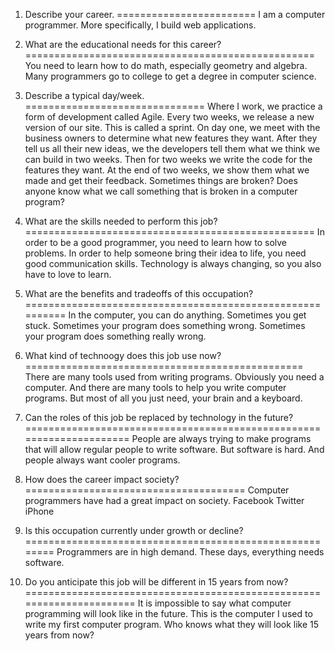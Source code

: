 1. Describe your career.
========================
I am a computer programmer.
More specifically, I build web applications.

2. What are the educational needs for this career?
==================================================
You need to learn how to do math, especially geometry and algebra.
Many programmers go to college to get a degree in computer science.

3. Describe a typical day/week.
===============================
Where I work, we practice a form of development called Agile.
Every two weeks, we release a new version of our site. This is called a sprint.
On day one, we meet with the business owners to determine what new features they want.
After they tell us all their new ideas, we the developers tell them what we think we can build in two weeks.
Then for two weeks we write the code for the features they want.
At the end of two weeks, we show them what we made and get their feedback.
Sometimes things are broken? Does anyone know what we call something that is broken in a computer program?

4. What are the skills needed to perform this job?
==================================================
In order to be a good programmer, you need to learn how to solve problems.
In order to help someone bring their idea to life, you need good communication skills.
Technology is always changing, so you also have to love to learn.

5. What are the benefits and tradeoffs of this occupation?
==========================================================
In the computer, you can do anything.
Sometimes you get stuck.
Sometimes your program does something wrong.
Sometimes your program does something really wrong.

6. What kind of technoogy does this job use now?
================================================
There are many tools used from writing programs.
Obviously you need a computer.
And there are many tools to help you write computer programs.
But most of all you just need, your brain and a keyboard.

7. Can the roles of this job be replaced by technology in the future?
=====================================================================
People are always trying to make programs that will allow regular people to write software.
But software is hard.
And people always want cooler programs.

8. How does the career impact society?
======================================
Computer programmers have had a great impact on society.
Facebook
Twitter
iPhone

9. Is this occupation currently under growth or decline?
========================================================
Programmers are in high demand.
These days, everything needs software.

10. Do you anticipate this job will be different in 15 years from now?
======================================================================
It is impossible to say what computer programming will look like in the future.
This is the computer I used to write my first computer program.
Who knows what they will look like 15 years from now?